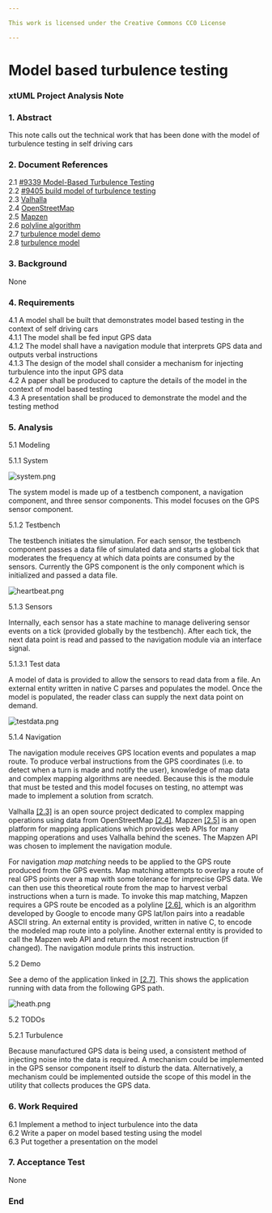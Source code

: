 ```yaml
---

This work is licensed under the Creative Commons CC0 License

---
```


# Model based turbulence testing
### xtUML Project Analysis Note

### 1. Abstract

This note calls out the technical work that has been done with the model of
turbulence testing in self driving cars

### 2. Document References

<a id="2.1"></a>2.1 [#9339 Model-Based Turbulence Testing](https://support.onefact.net/issues/9339)  
<a id="2.2"></a>2.2 [#9405 build model of turbulence testing](https://support.onefact.net/issues/9405)  
<a id="2.3"></a>2.3 [Valhalla](https://github.com/valhalla/valhalla)  
<a id="2.4"></a>2.4 [OpenStreetMap](https://www.openstreetmap.org/about)  
<a id="2.5"></a>2.5 [Mapzen](https://mapzen.com/)  
<a id="2.6"></a>2.6 [polyline algorithm](https://developers.google.com/maps/documentation/utilities/polylinealgorithm)  
<a id="2.7"></a>2.7 [turbulence model demo](https://www.youtube.com/watch?v=GeR_t-eA2JU)  
<a id="2.8"></a>2.8 [turbulence model](https://github.com/xtuml/models/tree/master/applications/lanechange)  

### 3. Background

None

### 4. Requirements

4.1 A model shall be built that demonstrates model based testing in the context
of self driving cars  
4.1.1 The model shall be fed input GPS data  
4.1.2 The model shall have a navigation module that interprets GPS data and
outputs verbal instructions  
4.1.3 The design of the model shall consider a mechanism for injecting
turbulence into the input GPS data  
4.2 A paper shall be produced to capture the details of the model in the context
of model based testing  
4.3 A presentation shall be produced to demonstrate the model and the testing
method  

### 5. Analysis

5.1 Modeling

5.1.1 System

![system.png](system.png)

The system model is made up of a testbench component, a navigation component,
and three sensor components. This model focuses on the GPS sensor component.

5.1.2 Testbench

The testbench initiates the simulation. For each sensor, the testbench component
passes a data file of simulated data and starts a global tick that moderates the
frequency at which data points are consumed by the sensors. Currently the GPS
component is the only component which is initialized and passed a data file.

![heartbeat.png](heartbeat.png)

5.1.3 Sensors

Internally, each sensor has a state machine to manage delivering sensor events
on a tick (provided globally by the testbench). After each tick, the next data
point is read and passed to the navigation module via an interface signal.

5.1.3.1 Test data

A model of data is provided to allow the sensors to read data from a file. An
external entity written in native C parses and populates the model. Once the
model is populated, the reader class can supply the next data point on demand.

![testdata.png](testdata.png)

5.1.4 Navigation

The navigation module receives GPS location events and
populates a map route. To produce verbal instructions from the GPS coordinates
(i.e. to detect when a turn is made and notify the user), knowledge of map data
and complex mapping algorithms are needed. Because this is the module that must
be tested and this model focuses on testing, no attempt was made to implement a
solution from scratch.

Valhalla [[2.3]](#2.3) is an open source project dedicated to complex mapping
operations using data from OpenStreetMap [[2.4]](#2.4). Mapzen [[2.5]](#2.5) is
an open platform for mapping applications which provides web APIs for many
mapping operations and uses Valhalla behind the scenes. The Mapzen API was
chosen to implement the navigation module.

For navigation _map matching_ needs to be applied to the GPS route produced from
the GPS events. Map matching attempts to overlay a route of real GPS points over
a map with some tolerance for imprecise GPS data. We can then use this
theoretical route from the map to harvest verbal instructions when a turn is
made. To invoke this map matching, Mapzen requires a GPS route be encoded as a
polyline [[2.6]](#2.6), which is an algorithm developed by Google to encode many
GPS lat/lon pairs into a readable ASCII string. An external entity is provided,
written in native C, to encode the modeled map route into a polyline. Another
external entity is provided to call the Mapzen web API and return the most
recent instruction (if changed). The navigation module prints this instruction.

5.2 Demo

See a demo of the application linked in [[2.7]](#2.7). This shows the
application running with data from the following GPS path.

![heath.png](heath.png)

5.2 TODOs

5.2.1 Turbulence

Because manufactured GPS data is being used, a consistent method of injecting
noise into the data is required. A mechanism could be implemented in the GPS
sensor component itself to disturb the data. Alternatively, a mechanism could be
implemented outside the scope of this model in the utility that collects
produces the GPS data.

### 6. Work Required

6.1 Implement a method to inject turbulence into the data  
6.2 Write a paper on model based testing using the model  
6.3 Put together a presentation on the model  

### 7. Acceptance Test

None

### End
